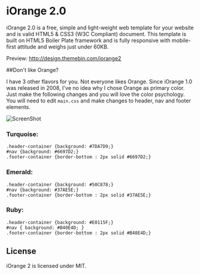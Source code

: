 iOrange 2.0
=========

iOrange 2.0 is a free, simple and light-weight web template for your website and is valid HTML5 & CSS3 (W3C Compliant) document. This template is built on HTML5 Boiler Plate framework and is fully responsive with mobile-first attitude and weighs just under 60KB.

Preview: http://design.themebin.com/iorange2

##Don't like Orange?

I have 3 other flavors for you. Not everyone likes Orange. Since iOrange 1.0 was released in 2008, I've no idea why I chose Orange as primary color. Just make the following changes and you will love the color psychology. You will need to edit `main.css` and make changes to header, nav and footer elements.

![ScreenShot](http://design.themebin.com/img/iorange_flavors.jpg)

### Turquoise:

    .header-container {background: #7DA7D9;}
    #nav {background: #6697D2;}
    .footer-container {border-bottom : 2px solid #6697D2;}

### Emerald:

    .header-container {background: #50C878;}
    #nav {background: #37AE5E;}
    .footer-container {border-bottom : 2px solid #37AE5E;}

### Ruby:

    .header-container {background: #E0115F;}
    #nav { background: #B40E4D; }
    .footer-container {border-bottom : 2px solid #B40E4D;}


## License

iOrange 2 is licensed under MIT.